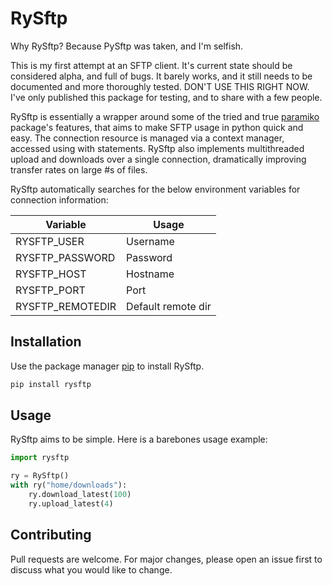 # RySftp

Why RySftp? Because PySftp was taken, and I'm selfish.

This is my first attempt at an SFTP client. It's current state should be considered alpha, and full of bugs. It barely works, and it still needs to be documented and more thoroughly tested. DON'T USE THIS RIGHT NOW. I've only published this package for testing, and to share with a few people.

RySftp is essentially a wrapper around some of the tried and true [paramiko](http://www.paramiko.org/) package's features, that aims to make SFTP usage in python quick and easy. The connection resource is managed via a context manager, accessed using with statements. RySftp also implements multithreaded upload and downloads over a single connection, dramatically improving transfer rates on large #s of files.

RySftp automatically searches for the below environment variables for connection information:

|Variable|Usage|
|--------|-----|
|RYSFTP_USER|Username|
|RYSFTP_PASSWORD|Password|
|RYSFTP_HOST|Hostname|
|RYSFTP_PORT|Port|
|RYSFTP_REMOTEDIR| Default remote dir


## Installation

Use the package manager [pip](https://pip.pypa.io/en/stable/) to install RySftp.

```bash
pip install rysftp
```

## Usage
RySftp aims to be simple. Here is a barebones usage example:

```python
import rysftp

ry = RySftp()
with ry("home/downloads"):
    ry.download_latest(100)
    ry.upload_latest(4)

```

## Contributing
Pull requests are welcome. For major changes, please open an issue first to discuss what you would like to change.
